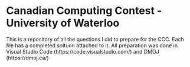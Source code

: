 <h1>
Canadian Computing Contest - University of Waterloo 
</h1>
<body>
This is a repository of all the questions I did to prepare for the CCC. Each file has a completed soltuon attached to it. All preparation was done in Visual Studio Code (https://code.visualstudio.com/) and DMOJ (https://dmoj.ca/)
</body>
